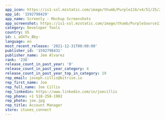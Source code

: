 ```yaml
---
app_icon: https://is1-ssl.mzstatic.com/image/thumb/Purple116/v4/51/25/24/512524a4-358d-15a9-05ec-949bc7782f7a/AppIcon-0-1x_U007emarketing-0-10-0-85-220.png/1024x1024bb.png
app_id: '1592798429'
app_name: Screenly - Mockup Screenshots
app_screenshot: https://is1-ssl.mzstatic.com/image/thumb/PurpleSource116/v4/a2/2f/b9/a22fb962-3de0-4485-e8e6-f6f4522e6aab/4eee5a36-be9a-4da7-8298-e2242732124e_85E17F9C-8FDE-4AC2-A177-F38B18E44F7C.jpeg/1242x2688bb.png
category: Developer Tools
country: US
id: L_aOXfv_Bby-
language: en
most_recent_release: '2021-12-31T00:00:00'
publisher_id: '1592798431'
publisher_name: Jem Alvarez
rank: '236'
release_count_in_past_year: '0'
release_count_in_past_year_category: 4
release_count_in_past_year_top_in_category: 19
rep_email: joseph.cillis@bitrise.io
rep_first_name: Joe
rep_full_name: Joe Cillis
rep_linkedin: https://www.linkedin.com/in/joecillis
rep_phone: +1 518-258-1902
rep_photo: joe.jpg
rep_title: Account Manager
store: itunes_connect
---
```

